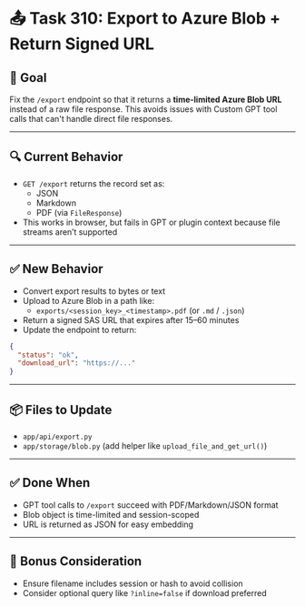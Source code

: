 # 📤 Task 310: Export to Azure Blob + Return Signed URL

## 🎯 Goal
Fix the `/export` endpoint so that it returns a **time-limited Azure Blob URL** instead of a raw file response. This avoids issues with Custom GPT tool calls that can't handle direct file responses.

---

## 🔍 Current Behavior
- `GET /export` returns the record set as:
  - JSON
  - Markdown
  - PDF (via `FileResponse`)
- This works in browser, but fails in GPT or plugin context because file streams aren’t supported

---

## ✅ New Behavior
- Convert export results to bytes or text
- Upload to Azure Blob in a path like:
  - `exports/<session_key>_<timestamp>.pdf` (or `.md` / `.json`)
- Return a signed SAS URL that expires after 15–60 minutes
- Update the endpoint to return:
```json
{
  "status": "ok",
  "download_url": "https://..."
}
```

---

## 📦 Files to Update
- `app/api/export.py`
- `app/storage/blob.py` (add helper like `upload_file_and_get_url()`)

---

## ✅ Done When
- GPT tool calls to `/export` succeed with PDF/Markdown/JSON format
- Blob object is time-limited and session-scoped
- URL is returned as JSON for easy embedding

---

## 🔐 Bonus Consideration
- Ensure filename includes session or hash to avoid collision
- Consider optional query like `?inline=false` if download preferred